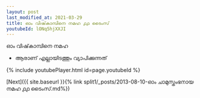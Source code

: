 ```yaml
---
layout: post
last_modified_at: 2021-03-29
title: ഓം വിഷ്‌കാമ്പിനെ നമഹ ൧൧ ടൈംസ്
youtubeId: lONq5hjXXJI
---
```

 
 
 ഓം വിഷ്‌കാമ്പിനെ നമഹ 
 
 -  ആരാണ് എല്ലായിടത്തും വ്യാപിക്കുന്നത് 
 
  
 
  
 
 
 
 
 
 


{% include youtubePlayer.html id=page.youtubeId %}
 
[Next]({{ site.baseurl }}{% link  split1/_posts/2013-08-10-ഓം ചാമുസ്തംഭനായ നമഹ ൧൧ ടൈംസ്.md%})
 
